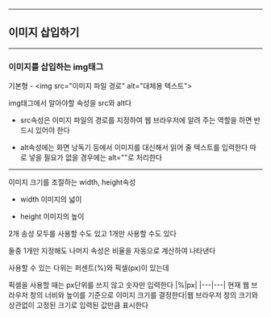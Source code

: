 ***
## 이미지 삽입하기
***

### 이미지를 삽입하는 img태그

기본형 - \<img src="이미지 파일 경로" alt="대체용 텍스트">

img태그에서 알아야할 속성을 src와 alt다

- src속성은 이미지 파일의 경로를 지정하여 웹 브라우저에 알려 주는 역할을 하면 반드시 있어야 한다

- alt속성에는 화면 낭독기 등에서 이미지를 대신해서 읽어 줄 텍스트를 입력한다 따로 넣을 필요가 없을 경우에는 alt=""로 처리한다

***

이미지 크기를 조절하는 width, height속성

- width 이미지의 넓이

- height 이미지의 높이

2개 송성 모두를 사용할 수도 있고 1개만 사용할 수도 있다

둘중 1개만 지정해도 나머지 속성은 비율을 자동으로 계산하여 나타낸다

사용할 수 있는 다위는 퍼센트(%)와 픽셀(px)이 있는데 

픽셀을 사용할 때는 px단위를 쓰지 않고 숫자만 입력한다
|%|px|
|---|---|
현재 웹 브라우저 창의 너비와 높이를 기준으로 이미지 크기를 결정한다|웹 브라우저 창의 크기와 상관없이 고정된 크기로 입력된 값만큼 표시한다 